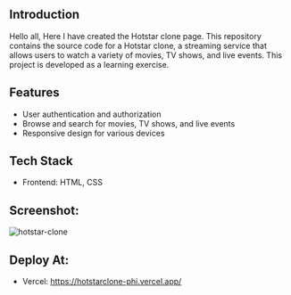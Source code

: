 ## Introduction
Hello all,
Here I have created the Hotstar clone page.
This repository contains the source code for a Hotstar clone, a streaming service that allows users to watch a variety of movies, TV shows, and live events. 
This project is developed as a learning exercise.

## Features
- User authentication and authorization
- Browse and search for movies, TV shows, and live events
- Responsive design for various devices

## Tech Stack
- Frontend: HTML, CSS

## Screenshot:
![hotstar-clone](https://github.com/Dharshini-S12/Hotstar-clone/assets/118833017/8d6001bd-a70f-4d91-9aaa-32fb040862c5)


## Deploy At:
- Vercel:
       https://hotstarclone-phi.vercel.app/

